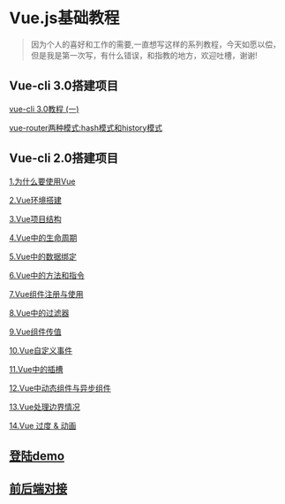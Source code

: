 # Vue.js基础教程

> 因为个人的喜好和工作的需要,一直想写这样的系列教程，今天如愿以偿，但是我是第一次写，有什么错误，和指教的地方，欢迎吐槽，谢谢!

## Vue-cli 3.0搭建项目
<a href="https://github.com/scnu-kevinkong/Vue.js-/issues/18" target="_blank">vue-cli 3.0教程 (一) </a>

<a href="https://github.com/scnu-kevinkong/Vue.js-/issues/19" target="_blank">vue-router两种模式:hash模式和history模式</a>

## Vue-cli 2.0搭建项目
<a href="https://github.com/scnu-kevinkong/Vue.js-/issues/1" target="_blank">1.为什么要使用Vue</a>

<a href="https://github.com/scnu-kevinkong/Vue.js-/issues/2" target="_blank">2.Vue环境搭建</a>

<a href="https://github.com/scnu-kevinkong/Vue.js-/issues/3" target="_blank">3.Vue项目结构</a>

<a href="https://github.com/scnu-kevinkong/Vue.js-/issues/4" target="_blank">4.Vue中的生命周期</a>

<a href="https://github.com/scnu-kevinkong/Vue.js-/issues/5" target="_blank">5.Vue中的数据绑定</a>

<a href="https://github.com/scnu-kevinkong/Vue.js-/issues/6" target="_blank">6.Vue中的方法和指令</a>

<a href="https://github.com/scnu-kevinkong/Vue.js-/issues/7" target="_blank">7.Vue组件注册与使用</a>

<a href="https://github.com/scnu-kevinkong/Vue.js-/issues/8" target="_blank">8.Vue中的过滤器</a>

<a href="https://github.com/scnu-kevinkong/Vue.js-/issues/9" target="_blank">9.Vue组件传值</a>

<a href="https://github.com/scnu-kevinkong/Vue.js-/issues/10" target="_blank">10.Vue自定义事件</a>

<a href="https://github.com/scnu-kevinkong/Vue.js-/issues/12" target="_blank">11.Vue中的插槽</a>

<a href="https://github.com/scnu-kevinkong/Vue.js-/issues/13" target="_blank">12.Vue中动态组件与异步组件</a>

<a href="https://github.com/scnu-kevinkong/Vue.js-/issues/14" target="_blank">13.Vue处理边界情况</a>

<a href="https://github.com/scnu-kevinkong/Vue.js-/issues/15" target="_blank">14.Vue 过度 & 动画</a>

## <a href="https://github.com/scnu-kevinkong/Vue.js-/issues/16" target="_blank">登陆demo</a>

## <a href="https://github.com/scnu-kevinkong/Vue.js-/issues/17" target="_blank">前后端对接</a>